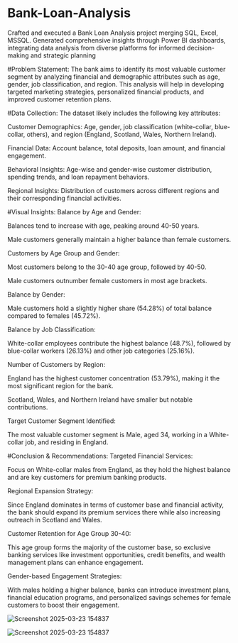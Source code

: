 # Bank-Loan-Analysis
Crafted and executed a Bank Loan Analysis project merging SQL, Excel, MSSQL. Generated comprehensive insights through Power BI dashboards, integrating data analysis from diverse platforms for informed decision-making and strategic planning

#Problem Statement:
The bank aims to identify its most valuable customer segment by analyzing financial and demographic attributes such as age, gender, job classification, and region. This analysis will help in developing targeted marketing strategies, personalized financial products, and improved customer retention plans.

#Data Collection:
The dataset likely includes the following key attributes:

Customer Demographics: Age, gender, job classification (white-collar, blue-collar, others), and region (England, Scotland, Wales, Northern Ireland).

Financial Data: Account balance, total deposits, loan amount, and financial engagement.

Behavioral Insights: Age-wise and gender-wise customer distribution, spending trends, and loan repayment behaviors.

Regional Insights: Distribution of customers across different regions and their corresponding financial activities.

#Visual Insights:
Balance by Age and Gender:

Balances tend to increase with age, peaking around 40-50 years.

Male customers generally maintain a higher balance than female customers.

Customers by Age Group and Gender:

Most customers belong to the 30-40 age group, followed by 40-50.

Male customers outnumber female customers in most age brackets.

Balance by Gender:

Male customers hold a slightly higher share (54.28%) of total balance compared to females (45.72%).

Balance by Job Classification:

White-collar employees contribute the highest balance (48.7%), followed by blue-collar workers (26.13%) and other job categories (25.16%).

Number of Customers by Region:

England has the highest customer concentration (53.79%), making it the most significant region for the bank.

Scotland, Wales, and Northern Ireland have smaller but notable contributions.

Target Customer Segment Identified:

The most valuable customer segment is Male, aged 34, working in a White-collar job, and residing in England.

#Conclusion & Recommendations:
Targeted Financial Services:

Focus on White-collar males from England, as they hold the highest balance and are key customers for premium banking products.

Regional Expansion Strategy:

Since England dominates in terms of customer base and financial activity, the bank should expand its premium services there while also increasing outreach in Scotland and Wales.

Customer Retention for Age Group 30-40:

This age group forms the majority of the customer base, so exclusive banking services like investment opportunities, credit benefits, and wealth management plans can enhance engagement.

Gender-based Engagement Strategies:

With males holding a higher balance, banks can introduce investment plans, financial education programs, and personalized savings schemes for female customers to boost their engagement.

![Screenshot 2025-03-23 154837](https://github.com/user-attachments/assets/657b7f0f-ad0f-493e-aa93-f4c3916ad540)

![Screenshot 2025-03-23 154837](https://github.com/user-attachments/assets/d341806e-c4da-4e4f-b5b6-b9cd25f2cfeb)

